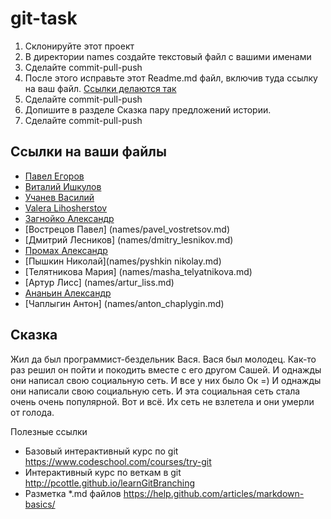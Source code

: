git-task
========

1. Склонируйте этот проект
2. В директории names создайте текстовый файл с вашими именами
3. Сделайте commit-pull-push
4. После этого исправьте этот Readme.md файл, включив туда ссылку на ваш файл. [Ссылки делаются так](https://help.github.com/articles/markdown-basics/#links)
5. Сделайте commit-pull-push
6. Допишите в разделе Сказка пару предложений истории.
7. Сделайте commit-pull-push


Ссылки на ваши файлы
---

* [Павел Егоров](names/pavel_egorov.md)
* [Виталий Ишкулов](names/vitaly_ishkulov.txt)
* [Учанев Василий](names/Vasiliy_uchanev.md)
* [Valera Lihosherstov](names/valera_lihosherstov.md)
* [Загнойко Александр](names/alex_zagnoiko.txt)
* [Вострецов Павел] (names/pavel_vostretsov.md)
* [Дмитрий Лесников] (names/dmitry_lesnikov.md)
* [Промах Александр](names/alexandr_promakh.md)
* [Пышкин Николай](names/pyshkin nikolay.md)
* [Телятникова Мария] (names/masha_telyatnikova.md)
* [Артур Лисс] (names/artur_liss.md)
* [Ананьин Александр](names/Alexander_Ananin.md)
* [Чаплыгин Антон] (names/anton_chaplygin.md)

Сказка
---
Жил да был программист-бездельник Вася.
Вася был молодец.
Как-то раз решил он пойти и покодить вместе с его другом Сашей.
И однажды они написал свою социальную сеть.
И все у них было Ок =)
И однажды они написали свою социальную сеть.
И эта социальная сеть стала очень очень популярной.
Вот и всё.
Их сеть не взлетела и они умерли от голода.

Полезные ссылки


* Базовый интерактивный курс по git https://www.codeschool.com/courses/try-git
* Интерактивный курс по веткам в git http://pcottle.github.io/learnGitBranching
* Разметка *.md файлов https://help.github.com/articles/markdown-basics/
